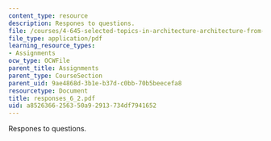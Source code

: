 ```yaml
---
content_type: resource
description: Respones to questions.
file: /courses/4-645-selected-topics-in-architecture-architecture-from-1750-to-the-present-fall-2004/a8526366256350a92913734df7941652_responses_6_2.pdf
file_type: application/pdf
learning_resource_types:
- Assignments
ocw_type: OCWFile
parent_title: Assignments
parent_type: CourseSection
parent_uid: 9ae4868d-3b1e-b37d-c0bb-70b5beecefa8
resourcetype: Document
title: responses_6_2.pdf
uid: a8526366-2563-50a9-2913-734df7941652
---
```

Respones to questions.

